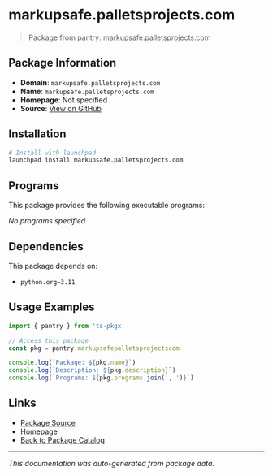 # markupsafe.palletsprojects.com

> Package from pantry: markupsafe.palletsprojects.com

## Package Information

- **Domain**: `markupsafe.palletsprojects.com`
- **Name**: `markupsafe.palletsprojects.com`
- **Homepage**: Not specified
- **Source**: [View on GitHub](https://github.com/pkgxdev/pantry/tree/main/projects/markupsafe.palletsprojects.com/package.yml)

## Installation

```bash
# Install with launchpad
launchpad install markupsafe.palletsprojects.com
```

## Programs

This package provides the following executable programs:

*No programs specified*

## Dependencies

This package depends on:

- `python.org~3.11`

## Usage Examples

```typescript
import { pantry } from 'ts-pkgx'

// Access this package
const pkg = pantry.markupsafepalletsprojectscom

console.log(`Package: ${pkg.name}`)
console.log(`Description: ${pkg.description}`)
console.log(`Programs: ${pkg.programs.join(', ')}`)
```

## Links

- [Package Source](https://github.com/pkgxdev/pantry/tree/main/projects/markupsafe.palletsprojects.com/package.yml)
- [Homepage](#)
- [Back to Package Catalog](../package-catalog.md)

---

*This documentation was auto-generated from package data.*
